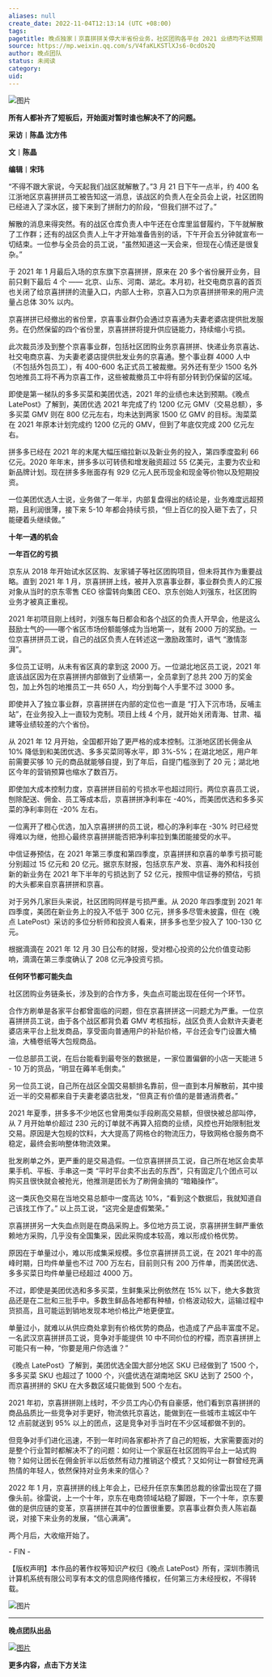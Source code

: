 ```yaml
---
aliases: null
create_date: 2022-11-04T12:13:14 (UTC +08:00)
tags: 
pagetitle: 晚点独家丨京喜拼拼关停大半省份业务，社区团购各平台 2021 业绩均不达预期
source: https://mp.weixin.qq.com/s/V4faKLKSTlXJs6-0cdOs2Q
author: 晚点团队
status: 未阅读
category: 
uid: 
---
```


![图片](https://mmbiz.qpic.cn/mmbiz_jpg/VWpZENjIo5smJQ7N14B0HQ5JLAFjs5Py9aHPSGBtVDibTdibpDB3kQ3JY86yw3AAzpwEn9ttgoibiarrYNUClGM7pA/640?wx_fmt=jpeg&wxfrom=5&wx_lazy=1&wx_co=1)

**所有人都补齐了短板后，开始面对暂时谁也解决不了的问题。**

  

**采访**丨**陈晶 沈方伟**  

**文**丨**陈晶**

**编辑**丨**宋玮**

“不得不跟大家说，今天起我们战区就解散了。”3 月 21 日下午一点半，约 400 名江浙地区京喜拼拼员工被告知这一消息，该战区的负责人在全员会上说，社区团购已经进入了深水区，接下来到了拼耐力的阶段，“但我们拼不过了。”  

解散的消息来得突然。有的战区仓库负责人中午还在仓库里监督履约，下午就解散了工作群；还有的战区负责人上午才开始准备告别的话，下午开会五分钟就宣布一切结束。一位参与全员会的员工说，“虽然知道这一天会来，但现在心情还是很复杂。”

于 2021 年 1 月最后入场的京东旗下京喜拼拼，原来在 20 多个省份展开业务，目前只剩下最后 4 个 —— 北京、山东、河南、湖北。本月初，社交电商京喜的首页也关闭了给京喜拼拼的流量入口，内部人士称，京喜入口为京喜拼拼带来的用户流量占总体 30% 以内。

京喜拼拼已经撤出的省份里，京喜事业群仍会通过京喜通为夫妻老婆店提供批发服务。在仍然保留的四个省份里，京喜拼拼将提升供应链能力，持续缩小亏损。

此次裁员涉及到整个京喜事业群，包括社区团购业务京喜拼拼、快递业务京喜达、社交电商京喜、为夫妻老婆店提供批发业务的京喜通。整个事业群 4000 人中（不包括外包员工），有 400-600 名正式员工被裁撤。另外还有至少 1500 名外包地推员工将不再为京喜工作，这些被裁撤员工中将有部分转到仍保留的区域。

即使是第一梯队的多多买菜和美团优选，2021 年的业绩也未达到预期。《晚点 LatePost》了解到，美团优选 2021 年完成了约 1200 亿元 GMV（交易总额），多多买菜 GMV 则在 800 亿元左右，均未达到两家 1500 亿 GMV 的目标。淘菜菜在 2021 年原本计划完成约 1200 亿元的 GMV，但到了年底仅完成 200 亿元左右。

拼多多已经在 2021 年的末尾大幅压缩拉新以及新业务的投入，第四季度盈利 66 亿元。2020 年年末，拼多多以可转债和增发融资超过 55 亿美元，主要为农业和新品牌计划。现在拼多多账面存有 929 亿元人民币现金和现金等价物以及短期投资。

一位美团优选人士说，业务做了一年半，内部复盘得出的结论是，业务难度远超预期，且利润很薄，接下来 5-10 年都会持续亏损，“但上百亿的投入砸下去了，只能硬着头继续做。”

**十年一遇的机会**

**一年百亿的亏损**

京东从 2018 年开始试水区区购、友家铺子等社区团购项目，但未将其作为重要战略。直到 2021 年 1 月，京喜拼拼上线，被并入京喜事业群，事业群负责人的汇报对象从当时的京东零售 CEO 徐雷转向集团 CEO、京东创始人刘强东，社区团购业务才被真正重视。

2021 年初项目刚上线时，刘强东每日都会和各个战区的负责人开早会，他是这么鼓励士气的——哪个省区市场份额能够成为当地第一，就有 2000 万的奖励。一位京喜拼拼员工说，自己的战区负责人在转述这一激励政策时，语气 “激情澎湃”。

多位员工证明，从未有省区真的拿到这 2000 万。一位湖北地区员工说，2021 年底该战区因为在京喜拼拼内部做到了业绩第一，全员拿到了总共 200 万的奖金包，加上外包的地推员工一共 650 人，均分到每个人手里不过 3000 多。

即使并入了独立事业群，京喜拼拼在内部的定位也一直是 “打入下沉市场，反哺主站”，在业务投入上一直较为克制。项目上线 4 个月，就开始关闭青海、甘肃、福建等业绩较差的六个省份。

从 2021 年 12 月开始，全国都开始了更严格的成本控制。江浙地区团长佣金从 10% 降低到和美团优选、多多买菜同等水平，即 3%-5%；在湖北地区，用户年前需要买够 10 元的商品就能够自提，到了年后，自提门槛涨到了 20 元；湖北地区今年的营销预算也缩水了数百万。

即使加大成本控制力度，京喜拼拼目前的亏损水平也超过同行。两位京喜员工说，刨除配送、佣金、员工等成本后，京喜拼拼净利率在 -40%，而美团优选和多多买菜的净利率则在 -20% 左右。

一位离开了橙心优选，加入京喜拼拼的员工说，橙心的净利率在 -30% 时已经觉得难以为继，他担心最终京喜拼拼能否把净利率拉到集团能接受的水平。

中信证券预估，在 2021 年第三季度和第四季度，京喜拼拼和京喜的单季亏损可能分别超过 15 亿元和 20 亿元。据京东财报，包括京东产发、京喜、海外和科技创新的新业务在 2021 年下半年的亏损达到了 52 亿元，按照中信证券的预估，亏损的大头都来自京喜拼拼和京喜。

对于另外几家巨头来说，社区团购同样是亏损严重。从 2020 年四季度到 2021 年四季度，美团在新业务上的投入不低于 300 亿元，拼多多尽管未披露，但在《晚点 LatePost》采访的多位分析师和投资人看来，拼多多也至少投入了 100-130 亿元。

根据滴滴在 2021 年 12 月 30 日公布的财报，受对橙心投资的公允价值变动影响，滴滴在第三季度确认了 208 亿元净投资亏损。

**任何环节都可能失血**

社区团购业务链条长，涉及到的合作方多，失血点可能出现在任何一个环节。

合作方刷单是各家平台都曾面临的问题，但在京喜拼拼这一问题尤为严重。一位京喜拼拼员工说，由于各个战区都背负着 GMV 考核指标，战区负责人会默许夫妻老婆店来平台上批发商品，享受面向普通用户的补贴价格，平台还会专门设置大桶油，大桶卷纸等大包规商品。

一位总部员工说，在后台能看到最夸张的数据是，一家位置偏僻的小店一天能进 5 - 10 万的货品，“明显在薅羊毛倒卖。”

另一位员工说，自己所在战区全国交易额排名靠前，但一直到本月解散前，其中接近一半的交易都来自于夫妻老婆店批发，“但真正有价值的是普通消费者。”

2021 年夏季，拼多多不少地区也曾用类似手段刷高交易额，但很快被总部叫停，从 7 月开始单价超过 230 元的订单就不再算入招商的业绩，风控也开始限制批发交易。原因是大包规的饮料，大大提高了网格仓的物流压力，导致网格仓服务商不稳定，最终会影响整体物流效果。

批发刷单之外，更严重的是交易造假。一位京喜拼拼员工说，自己所在地区会卖苹果手机、平板、手串这一类 “平时平台卖不出去的东西”，只有固定几个团点可以购买且很快就会被抢光，他推测是团长为了刷佣金搞的 “暗箱操作”。

这一类灰色交易在当地交易总额中一度高达 10%，“看到这个数据后，我就知道自己该找工作了。” 以上员工说，“这完全是虚假繁荣。”

京喜拼拼另一大失血点则是在商品采购上。多位地方员工说，京喜拼拼生鲜严重依赖地方采购，几乎没有全国集采，因此采购成本较高，难以形成价格优势。

原因在于单量过小，难以形成集采规模。多位京喜拼拼员工说，在 2021 年中的高峰时期，日均件单量也不过 700 万左右，目前则只有 200 万件单，而美团优选、多多买菜日均件单量已经超过 4000 万。

不过，即使是美团优选和多多买菜，生鲜集采比例依然在 15% 以下，绝大多数货品还是在二批和三批手中。多数生鲜品各地都有种植，价格波动较大，运输过程中货损高，且可能运到销地发现本地价格比产地更便宜。

单量过小，就难以从供应商处拿到有价格优势的商品，也造成了产品丰富度不足。一名武汉京喜拼拼员工说，竞争对手能提供 10 中不同价位的柠檬，而京喜拼拼上可能只有一种，“你要是用户你选谁？”

《晚点 LatePost》了解到，美团优选全国大部分地区 SKU 已经做到了 1500 个，多多买菜 SKU 也超过了 1000 个，兴盛优选在湖南地区 SKU 达到了 2500 个，而京喜拼拼的 SKU 在大多数区域只能做到 500 个左右。

2021 年初，京喜拼拼刚上线时，不少员工内心仍有自豪感，他们看到京喜拼拼的商品品质比一些竞争对手更好，物流依托京喜达，能做到在一些城市主城区中午 12 点前就送到 95% 以上的团点，这是竞争对手当时在不少区域都做不到的。

但竞争对手们进化迅速，不到一年时间各家都补齐了自己的短板，大家需要面对的是整个行业暂时都解决不了的问题：如何让一个家庭在社区团购平台上一站式购物？如何让团长在佣金折半以后依然有动力推销这个模式？又如何让一群曾经充满热情的年轻人，依然保持对业务未来的信心？

2022 年 1 月，京喜拼拼的线上年会上，已经升任京东集团总裁的徐雷出现在了摄像头前。徐雷说，上一个十年，京东在电商领域站稳了脚跟，下一个十年，京东要做的是供应链的变革，京喜拼拼在其中的位置很重要。京喜事业群负责人陈岩磊说，对接下来业务的发展，“信心满满”。

两个月后，大收缩开始了。

\- FIN -

【版权声明】本作品的著作权等知识产权归《晚点 LatePost》所有，深圳市腾讯计算机系统有限公司享有本文的信息网络传播权，任何第三方未经授权，不得转载。

![图片](https://mmbiz.qpic.cn/mmbiz_png/VWpZENjIo5smJQ7N14B0HQ5JLAFjs5PykwwAt5Wofdfj2M2ibOIsCm7vJib2v18BS4LuDgbDLSDnMA5q7lvDsfvw/640?wx_fmt=png&wxfrom=5&wx_lazy=1&wx_co=1)

___

**晚点团队出品**

[![图片](https://mmbiz.qpic.cn/mmbiz_jpg/VWpZENjIo5vNlsha49qv1fRcDv9xEDWbsdbXAgv4tCliaQY9QTDfxoziaUL3zVLNeicovyhnuTaO78F8ZBzxclkkQ/640?wx_fmt=jpeg&wxfrom=5&wx_lazy=1&wx_co=1)](http://mp.weixin.qq.com/s?__biz=MzU3Mjk1OTQ0Ng==&mid=2247490814&idx=1&sn=ad2e8955ed1ae046fc5eed4462925072&chksm=fcc9a347cbbe2a513ac4c90fdc16f104ae983615d3bec9cf344a3b4aae135f3686e0d87615bd&scene=21#wechat_redirect)

**更多内容，点击下方关注**

